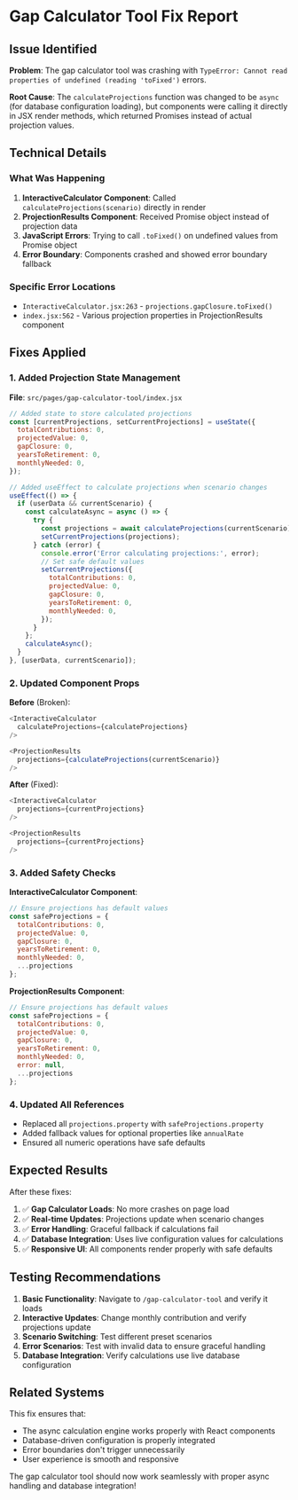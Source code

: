 # Gap Calculator Tool Fix Report

## Issue Identified

**Problem**: The gap calculator tool was crashing with `TypeError: Cannot read properties of undefined (reading 'toFixed')` errors.

**Root Cause**: The `calculateProjections` function was changed to be `async` (for database configuration loading), but components were calling it directly in JSX render methods, which returned Promises instead of actual projection values.

## Technical Details

### What Was Happening

1. **InteractiveCalculator Component**: Called `calculateProjections(scenario)` directly in render
2. **ProjectionResults Component**: Received Promise object instead of projection data
3. **JavaScript Errors**: Trying to call `.toFixed()` on undefined values from Promise object
4. **Error Boundary**: Components crashed and showed error boundary fallback

### Specific Error Locations

- `InteractiveCalculator.jsx:263` - `projections.gapClosure.toFixed()`
- `index.jsx:562` - Various projection properties in ProjectionResults component

## Fixes Applied

### 1. Added Projection State Management

**File**: `src/pages/gap-calculator-tool/index.jsx`

```javascript
// Added state to store calculated projections
const [currentProjections, setCurrentProjections] = useState({
  totalContributions: 0,
  projectedValue: 0,
  gapClosure: 0,
  yearsToRetirement: 0,
  monthlyNeeded: 0,
});

// Added useEffect to calculate projections when scenario changes
useEffect(() => {
  if (userData && currentScenario) {
    const calculateAsync = async () => {
      try {
        const projections = await calculateProjections(currentScenario);
        setCurrentProjections(projections);
      } catch (error) {
        console.error('Error calculating projections:', error);
        // Set safe default values
        setCurrentProjections({
          totalContributions: 0,
          projectedValue: 0,
          gapClosure: 0,
          yearsToRetirement: 0,
          monthlyNeeded: 0,
        });
      }
    };
    calculateAsync();
  }
}, [userData, currentScenario]);
```

### 2. Updated Component Props

**Before** (Broken):
```javascript
<InteractiveCalculator
  calculateProjections={calculateProjections}
/>

<ProjectionResults
  projections={calculateProjections(currentScenario)}
/>
```

**After** (Fixed):
```javascript
<InteractiveCalculator
  projections={currentProjections}
/>

<ProjectionResults
  projections={currentProjections}
/>
```

### 3. Added Safety Checks

**InteractiveCalculator Component**:
```javascript
// Ensure projections has default values
const safeProjections = {
  totalContributions: 0,
  projectedValue: 0,
  gapClosure: 0,
  yearsToRetirement: 0,
  monthlyNeeded: 0,
  ...projections
};
```

**ProjectionResults Component**:
```javascript
// Ensure projections has default values
const safeProjections = {
  totalContributions: 0,
  projectedValue: 0,
  gapClosure: 0,
  yearsToRetirement: 0,
  monthlyNeeded: 0,
  error: null,
  ...projections
};
```

### 4. Updated All References

- Replaced all `projections.property` with `safeProjections.property`
- Added fallback values for optional properties like `annualRate`
- Ensured all numeric operations have safe defaults

## Expected Results

After these fixes:

1. ✅ **Gap Calculator Loads**: No more crashes on page load
2. ✅ **Real-time Updates**: Projections update when scenario changes
3. ✅ **Error Handling**: Graceful fallback if calculations fail
4. ✅ **Database Integration**: Uses live configuration values for calculations
5. ✅ **Responsive UI**: All components render properly with safe defaults

## Testing Recommendations

1. **Basic Functionality**: Navigate to `/gap-calculator-tool` and verify it loads
2. **Interactive Updates**: Change monthly contribution and verify projections update
3. **Scenario Switching**: Test different preset scenarios
4. **Error Scenarios**: Test with invalid data to ensure graceful handling
5. **Database Integration**: Verify calculations use live database configuration

## Related Systems

This fix ensures that:
- The async calculation engine works properly with React components
- Database-driven configuration is properly integrated
- Error boundaries don't trigger unnecessarily
- User experience is smooth and responsive

The gap calculator tool should now work seamlessly with proper async handling and database integration!
